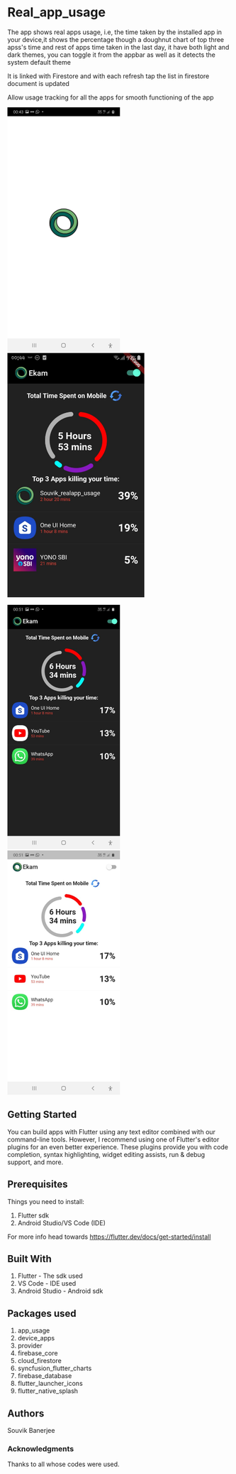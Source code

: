 # Real_app_usage
The app shows real apps usage, i.e, the time taken by the installed app in your device,it shows the percentage though a doughnut chart of top three apss's time and rest of apps time taken in the last day, it have both light and dark themes, you can toggle it from the appbar as well as it detects the system default theme

It is linked with Firestore and with each refresh tap the list in firestore document is updated

Allow usage tracking for all the apps for smooth functioning of the app

<img src = "screenshots/splashscreen.jpeg" height="550" > &emsp;&emsp;&emsp;&emsp;&emsp;&emsp;&emsp;&emsp;&emsp;&emsp;&emsp; <img src = "screenshots/pic1.jpeg" height="550" >

<img src = "screenshots/pic2.jpeg" height="550" > &emsp;&emsp;&emsp;&emsp;&emsp;&emsp;&emsp;&emsp;&emsp;&emsp;&emsp; <img src = "screenshots/pic3.jpeg" height="550" >


## Getting Started
You can build apps with Flutter using any text editor combined with our command-line tools. However, I recommend using one of Flutter's editor plugins for an even better experience. These plugins provide you with code completion, syntax highlighting, widget editing assists, run & debug support, and more.

## Prerequisites
Things you need to install:
1. Flutter sdk
2. Android Studio/VS Code (IDE)

For more info head towards https://flutter.dev/docs/get-started/install 

## Built With
1. Flutter - The sdk used
2. VS Code - IDE used
3. Android Studio - Android sdk

## Packages used
1. app_usage
2. device_apps
3. provider
4. firebase_core
5. cloud_firestore
6. syncfusion_flutter_charts
7. firebase_database
8. flutter_launcher_icons
9. flutter_native_splash

## Authors
Souvik Banerjee

### Acknowledgments
Thanks to all whose codes were used.

